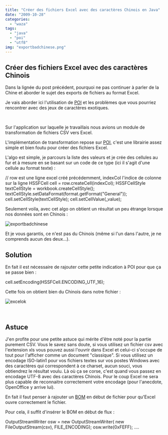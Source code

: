 ```yaml
---
title: "Créer des fichiers Excel avec des caractères Chinois en Java"
date: "2009-10-28"
categories: 
  - "waza"
tags: 
  - "java"
  - "poi"
  - "utf8"
img: "exportbadchinese.png"
---
```


## Créer des fichiers Excel avec des caractères Chinois

Dans la lignée du post précédent, pourquoi ne pas continuer à parler de la Chine et aborder le sujet des exports de fichiers au format Excel.

Je vais aborder ici l'utilisation de [POI](http://poi.apache.org/spreadsheet/index.html "POI") et les problèmes que vous pourriez rencontrer avec des jeux de caractères exotiques.

 

Sur l'application sur laquelle je travaillais nous avions un module de transformation de fichiers CSV vers Excel.

L'implémentation de transformation repose sur [POI](http://poi.apache.org/spreadsheet/index.html "POI"), c'est une librairie assez simple et bien foutu pour créer des fichiers Excel.

L'algo est simple, je parcours la liste des valeurs et je crée des cellules au fur et à mesure en se basant sur un code de ce type (ici il s'agit d'une cellule au format texte) :

// row est une ligne excel créé précédemment, indexCol l'indice de colonne sur la ligne
HSSFCell cell = row.createCell(indexCol);
HSSFCellStyle textCellStyle = workbook.createCellStyle();
textCellStyle.setDataFormat(format.getFormat("General"));
cell.setCellStyle(textCellStyle);
cell.setCellValue(\_value);

Seulement voila, avec cet algo on obtient un résultat un peu étrange lorsque nos données sont en Chinois :

![exportbadchinese](/images/exportbadchinese.png)

Et je vous garantis, ce n'est pas du Chinois (même si l'un dans l'autre, je ne comprends aucun des deux...).

## Solution

En fait il est nécessaire de rajouter cette petite indication à POI pour que ça se passe bien :

cell.setEncoding(HSSFCell.ENCODING\_UTF\_16);

Cette fois on obtient bien du Chinois dans notre fichier :

![excelok](/images/excelok.png)

 

## Astuce

J'en profite pour une petite astuce qui mérite d'être noté pour la partie purement CSV. Vous le savez sans doute, si vous utilisez un fichier csv avec l'extension xls vous pouvez aussi l'ouvrir dans Excel et celui-ci s'occupe de tout pour l'afficher comme un document "classique". Si vous utilisez un encodage ISO-latin1 pour vos fichiers textes sur vos postes Windows avec des caractères qui correspondent à ce charset, aucun souci, vous obtiendrez le résultat voulu. Là où ça se corse, c'est quand vous passez en encodage UTF-8 avec des caractères Chinois. Pour le coup Excel ne sera plus capable de reconnaitre correctement votre encodage (pour l'anecdote, OpenOffice y arrive lui).

En fait il faut penser à rajouter un [BOM](http://fr.wikipedia.org/wiki/Byte_Order_Mark "BOM") en début de fichier pour qu'Excel ouvre correctement le fichier.

Pour cela, il suffit d'insérer le BOM en début de flux :

OutputStreamWriter osw = new OutputStreamWriter( new FileOutputStream(csv), FILE\_ENCODING);
osw.write(0xFEFF);
....
